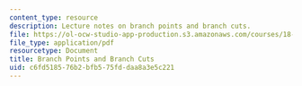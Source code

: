 ```yaml
---
content_type: resource
description: Lecture notes on branch points and branch cuts.
file: https://ol-ocw-studio-app-production.s3.amazonaws.com/courses/18-306-advanced-partial-differential-equations-with-applications-fall-2009/c6fd518576b2bfb575fddaa8a3e5c221_MIT18_306f09_lec22_Branch_Points_B_Cuts.pdf
file_type: application/pdf
resourcetype: Document
title: Branch Points and Branch Cuts
uid: c6fd5185-76b2-bfb5-75fd-daa8a3e5c221
---
```

